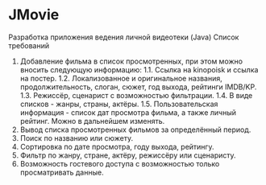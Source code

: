 # JMovie
Разработка приложения ведения личной видеотеки (Java)
Список требований
1. Добавление фильма в список просмотренных, при этом можно вносить следующую информацию:
 1.1. Ссылка на kinopoisk и ссылка на постер.
 1.2. Локализованное и оригинальное названия, продолжительность, слоган, сюжет, год выхода, рейтинги IMDB/KP.
 1.3. Режиссёр, сценарист с возможностью фильтрации.
 1.4. В виде списков - жанры, страны, актёры.
 1.5. Пользовательская информация - список дат просмотра фильма, а также личный рейтинг. Можно в дальнейшем изменять.
2. Вывод списка просмотренных фильмов за определённый период.
3. Поиск по названию или сюжету.
4. Сортировка по дате просмотра, году выхода, рейтингу.
5. Фильтр по жанру, стране, актёру, режиссёру или сценаристу.
6. Возможность гостевого доступа с возможностью только просматривать данные.
